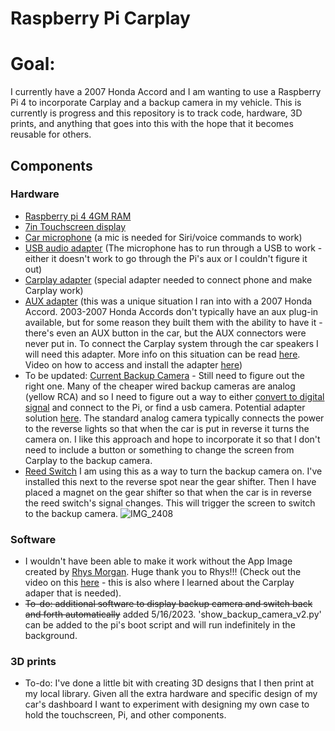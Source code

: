# Raspberry Pi Carplay

# Goal:
I currently have a 2007 Honda Accord and I am wanting to use a Raspberry Pi 4 to incorporate Carplay and a backup camera in my vehicle. 
This is currently is progress and this repository is to track code, hardware, 3D  prints, and anything that goes into this
with the hope that it becomes reusable for others.

## Components
### Hardware
* [Raspberry pi 4 4GM RAM](https://www.raspberrypi.com/products/raspberry-pi-4-model-b/?variant=raspberry-pi-4-model-b-4gb)
* [7in Touchscreen display](https://www.raspberrypi.com/products/raspberry-pi-touch-display/)
* [Car microphone](https://www.amazon.com/dp/B0B84M452Z?psc=1&ref=ppx_yo2ov_dt_b_product_details) (a mic is needed for Siri/voice commands to work)
* [USB audio adapter](https://www.walmart.com/ip/Plugable-USB-Audio-Adapter-with-3-5mm-Speaker-Headphone-and-Microphone-Jack-Add-an-External-Stereo-Sound-Card-to-Any-PC/49301606)
(The microphone has to run through a USB to work - either it doesn't work to go through the Pi's aux or I couldn't figure it out)
* [Carplay adapter](https://www.amazon.com/dp/B088T9CZNK?psc=1&ref=ppx_yo2ov_dt_b_product_details) (special adapter needed to connect phone and make Carplay work)
* [AUX adapter](https://www.amazon.com/dp/B01EUZ948Y?psc=1&ref=ppx_yo2ov_dt_b_product_details) (this was a unique situation I ran into with a 2007 Honda Accord.
2003-2007 Honda Accords don't typically have an aux plug-in available, but for some reason they built them with the ability to have it - there's even
an AUX button in the car, but the AUX connectors were never put in. To connect the Carplay system through the car speakers I will need this adapter.
More info on this situation can be read [here](https://vehiclefreak.com/where-is-the-aux-port-in-a-2007-honda-accord/#:~:text=So%20in%20short%2C%20no%20the,the%20rear%20of%20the%20stereo.). 
Video on how to access and install the adapter [here](https://www.youtube.com/watch?v=0YeY0smqU9Q))
* To be updated: [Current Backup Camera](https://www.walmart.com/ip/Dual-Electronics-XCAM200-Waterproof-Full-Color-Backup-Camera-with-Wide-Viewing-Angle-Lens-and-Back-up-Parking-Guides/280067357?athbdg=L1200) - Still need to figure out the right one. Many of the cheaper wired backup cameras are analog (yellow RCA) and so I need to figure out a way to either [convert to digital signal](https://raspberrypi.stackexchange.com/questions/88113/rca-ntsc-camera-input-is-becoming-an-absolute-nightmare) and connect to the Pi, or find a usb camera. Potential adapter solution [here](https://www.amazon.com/easyday-DC60-Capture-Software-Compatible/dp/B0126O0RDC/ref=sr_1_3?keywords=easycap+dc60&qid=1662994455&sr=8-3).
The standard analog camera typically connects the power to the reverse lights so that when the car is put in reverse it turns the camera on. 
I like this approach and hope to incorporate it so that I don't need to include a button or something to change the screen from Carplay to the backup camera.
* [Reed Switch](https://arduinomodules.info/ky-021-mini-magnetic-reed-switch-module/) I am using this as a way to turn the backup camera on. I've installed this next to the reverse spot near the gear shifter. Then I have placed a magnet on the gear shifter so that when the car is in reverse the reed switch's signal changes. This will trigger the screen to switch to the backup camera. 
![IMG_2408](https://github.com/seth602/rpi_carplay/assets/107073994/bca9979b-b011-46c9-b79a-8d7970f0b864)


### Software
* I wouldn't have been able to make it work without the App Image created by [Rhys Morgan](https://github.com/rhysmorgan134/react-carplay). 
Huge thank you to Rhys!!!
(Check out the video on this [here](https://www.youtube.com/watch?v=mBeYd7RNw1w) - this is also where I learned about the Carplay adaper that is needed).
* ~~To-do: additional software to display backup camera and switch back and forth automatically~~ added 5/16/2023. 'show_backup_camera_v2.py' can be added to the pi's boot script and will run indefinitely in the background.

### 3D prints
* To-do: I've done a little bit with creating 3D designs that I then print at my local library. Given all the extra hardware and specific design of my car's dashboard
I want to experiment with designing my own case to hold the touchscreen, Pi, and other components.



